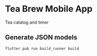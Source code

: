 # Tea Brew Mobile App

Tea catalog and timer

## Generate JSON models

```bash
flutter pub run build_runner build
```